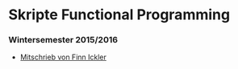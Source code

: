 # Skripte Functional Programming

### Wintersemester 2015/2016

- [Mitschrieb von Finn Ickler](https://github.com/FinnIckler/Functional-Programming-WS1516)
